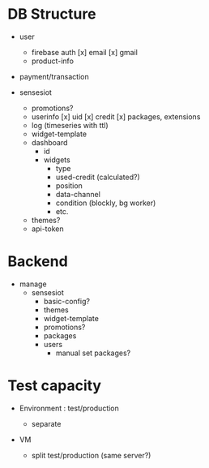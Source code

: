 # DB Structure

- user
  - firebase auth
    [x] email
    [x] gmail
  - product-info
- payment/transaction

- sensesiot
  - promotions?
  - userinfo
    [x] uid
    [x] credit
    [x] packages, extensions
  - log (timeseries with ttl)
  - widget-template
  - dashboard
    - id
    - widgets
      - type
      - used-credit (calculated?)
      - position
      - data-channel
      - condition (blockly, bg worker)
      - etc.
  - themes?
  - api-token

# Backend

- manage
  - sensesiot
    - basic-config?
    - themes
    - widget-template
    - promotions?
    - packages
    - users
      - manual set packages?

# Test capacity

- Environment : test/production

  - separate

- VM
  - split test/production (same server?)

